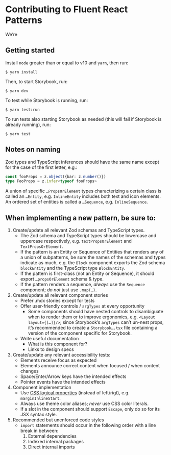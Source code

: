 # Contributing to Fluent React Patterns

We’re

## Getting started

Install `node` greater than or equal to v10 and `yarn`, then run:

```shell
$ yarn install
```

Then, to start Storybook, run:

```shell
$ yarn dev
```

To test while Storybook is running, run:

```shell
$ yarn test:run
```

To run tests also starting Storybook as needed (this will fail if Storybook is already running), run:

```shell
$ yarn test
```

## Notes on naming

Zod types and TypeScript inferences should have the same name except for the case of the first letter, e.g.:

```ts
const fooProps = z.object({bar: z.number()})
type FooProps = z.infer<typeof fooProps>
```

A union of specific `…PropsOrElement` types characterizing a certain class is called an `…Entity`, e.g. `InlineEntity` includes both text and icon elements. An ordered set of entities is called a `…Sequence`, e.g. `InlineSequence`.

## When implementing a new pattern, be sure to:

1. Create/update all relevant Zod schemas and TypeScript types.
   - The Zod schema and TypeScript types should be lowercase and uppercase respectively, e.g. `textPropsOrElement` and `TextPropsOrElement`.
   - If the pattern is an Entity or Sequence of Entities that renders any of a union of subpatterns, be sure the names of the schemas and types indicate as much, e.g. the `Block` component exports the Zod schema `blockEntity` and the TypeScript type `BlockEntity`.
   - If the pattern is first-class (not an Entity or Sequence), it should export `…propsOrElement` schema & type.
   - If the pattern renders a sequence, _always_ use the `Sequence` component; _do not_ just use `.map(…)`.
2. Create/update all relevant component stories
   - Prefer .mdx stories except for tests
   - Offer user-friendly controls / `argTypes` at every opportunity
     - Some components should have nested controls to disambiguate when to render them or to improve ergonomics, e.g. `<Layout layout={[…]}/>`; since Storybook’s `argTypes` can’t un-nest props, it’s recommended to create a `Storybook….tsx` file containing a version of the component specific for Storybook.
   - Write useful documentation
     - What is this component for?
     - Links to design specs
3. Create/update any relevant accessibility tests:
   - Elements receive focus as expected
   - Elements announce correct content when focused / when content changes
   - Space/Enter/Arrow keys have the intended effects
   - Pointer events have the intended effects
4. Component implementation
   - Use [CSS logical properties](https://developer.mozilla.org/en-US/docs/Web/CSS/CSS_Logical_Properties) (instead of left/rigt), e.g. `marginInlineStart`.
   - Always use theme color aliases; _never_ use CSS color literals.
   - If a slot in the component should support `Escape`, only do so for its JSX syntax style.
5. Recommended but unenforced code styles
   - `import` statements should occur in the following order with a line break in between:
     1. External dependencies
     2. Indexed internal packages
     3. Direct internal imports

